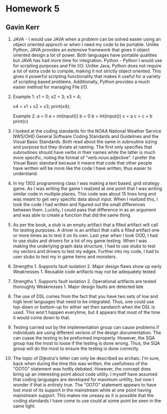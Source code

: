 # Homework 5
## Gavin Kerr

1. 
	JAVA - I would use JAVA when a problem can be solved easier using an object oriented approch or when I need my code to be portable. Unlike Python, JAVA provides an extensive framework that gives it object oriented design a lot of power. Both languages have portable qualities but JAVA has had more time for integration.
	Python - Python I would use for scripting purposes and File I/O. Unlike Java, Python does not require a lot of extra code to compile, making it not strictly object oriented. This gives it powerful scripting functionality that makes it useful for a variety of scripting based problems. Additionally, Python provides a much easier method for managing File I/O.
2. 
	Example 1:
	x1 = 0;
	x2 = 3;
	x3 = 4;
	
	x4 = x1 + x2 + x3;
	print(x4);
	
	Example 2: 
	a = 0
	a = int(input())
	b = 0 
	b = int(input())
	c = a
	c = c + b
	print(c)
	
3. I looked at the coding standards for the NOAA National Weather Service NWS/OHD General Software Coding Standards and Guidelines and the Visual Basic Standards. Both read about the same in subroutine sizing and purpose but they diviate at naming. The first only specifies that subroutines should have verbs in their names while the latter is much more specific, noting the format of "verb.noun.adjective". I prefer the Visual Basic standard because it means that code that other people have written will be more like the code I have written, thus easier to understand. 

4. In my 1302 programming class I was making a text based, grid strategy game. As I was writing the game I realized at one point that I was writing similar code in multiple places. This code was about 15 lines long and was meant to get very specific data about input. When I realized this, I took the code I had written and figured out the small differences between them. Luckily, I could pass that difference in as an argument and was able to create a function that did the same thing. 

5. As per the book, a stub is an empty artifact that a filled artifact will call for testing purposes. A driver is an artifact that calls a filled artifact one or more times as to test it on its own. Last year when I took OOD, I had to use stubs and drivers for a lot of my game testing. When I was making the underlying graph data structure, I had to use stubs to test my vectors and drivers to test my edges. Further into my code, I had to user stubs to test my in game items and monsters. 

6. 	Strengths
		1. Supports fault isolation
		2. Major design flaws show up early
	Weaknesses
		1. Reusable code artifacts may not be adequately tested

7. 	Strengths
		1. Supports fault isolation
		2. Operational artifacts are tested thoroughly 
	Weaknesses
		1. Major design faults are detected late

8. The use of DSL comes from the fact that you have two sets of low and high level languages that need to be integrated. Thus, one could use top-down or bottom-up for either set then sandwich when the DSL is used. This won't happen everytime, but it appears that most of the time it would come down to that.

9. Testing carried out by the implementation group can cause problems if individuals are using different verions of the design documentation. The can cuase the testing to be preformed improperly. However, the SQA group has the most to loose if the testing is done wrong. Thus, the SQA group will do the most to ensure the testing is done correctly.

10. The topic of Dijkstra's letter can only be described as archaic. I'm sure, back when during the time this was written, the usefulness of the "GOTO" statement was hottly debated. However, the concept does bring up an interesting point about code utility. I myself have assumed that coding languages are developed for maximum untility, but now I wonder if that is entirely true. The "GOTO" statement appears to have lost most of its support in the mainstream while at one point having mainstream support. This makes me uneasy as it is possible that the coding standards I have come to use could at some point be seen in the same light. 
